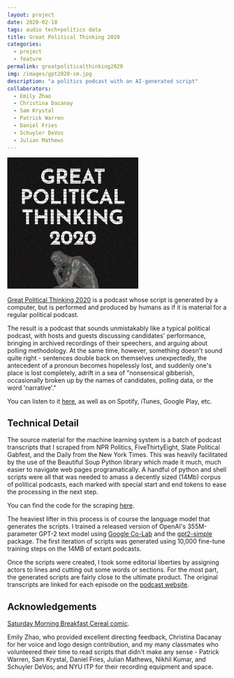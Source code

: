 ```yaml
---
layout: project
date: 2020-02-18
tags: audio tech+politics data
title: Great Political Thinking 2020
categories:
  - project
  - feature
permalink: greatpoliticalthinking2020
img: /images/gpt2020-sm.jpg
description: "a politics podcast with an AI-generated script"
collaborators:
  - Emily Zhao
  - Christina Dacanay
  - Sam Krystal
  - Patrick Warren
  - Daniel Fries
  - Schuyler DeVos
  - Julian Mathews
---
```


<img src='/images/gpt2020-sm.jpg' style='width: 300px' />

<p class='lg content-width'>

<a href='http://www.greatpoliticalthinking2020.com'>Great Political Thinking 2020</a> is a podcast whose script is generated by a computer, but is performed and produced by humans as if it is material for a regular political podcast.

</p>

<p class='content-width'>
The result is a podcast that sounds unmistakably like a typical political podcast, with hosts and guests discussing candidates' performance, bringing in archived recordings of their speechers, and arguing about polling methodology. At the same time, however, something doesn't sound quite right - sentences double back on themselves unexpectedly, the antecedent of a pronoun becomes hopelessly lost, and suddenly one's place is lost completely, adrift in a sea of "nonsensical gibberish, occasionally broken up by the names of candidates, polling data, or the word 'narrative'."
</p>

You can listen to it [here](http://www.greatpoliticalthinking2020.com), as well as on Spotify, iTunes, Google Play, etc.

## Technical Detail

<p class='content-width'>
The source material for the machine learning system is a batch of podcast transcripts that I scraped from NPR Politics, FiveThirtyEight, Slate Political Gabfest, and the Daily from the New York Times. This was heavily facilitated by the use of the Beautiful Soup Python library which made it much, much easier to navigate web pages programatically. A handful of python and shell scripts were all that was needed to amass a decently sized (14Mb) corpus of political podcasts, each marked with special start and end tokens to ease the processing in the next step.
</p>

You can find the code for the scraping [here](https://github.com/squidgetx/gpt2020).

<p class='content-width'>

The heaviest lifter in this process is of course the language model that generates the scripts. I trained a released version of OpenAI's 355M-parameter GPT-2 text model using <a href='https://colab.research.google.com/drive/1RbhJm58bVFfBxMEwLrte1fhZ4V0PLL8d'>Google Co-Lab</a> and the <a href='https://github.com/minimaxir/gpt-2-simple'>gpt2-simple</a> package. The first iteration of scripts was generated using 10,000 fine-tune training steps on the 14MB of extant podcasts.

</p>

<p class='content-width'>
Once the scripts were created, I took some editorial liberties by assigning actors to lines and cutting out some words or sections. For the most part, the generated scripts are fairly close to the ultimate product. The original transcripts are linked for each episode on the <a href='http://greatpoliticalthinking2020.com'>podcast website</a>.
</p>

## Acknowledgements

[Saturday Morning Breakfast Cereal comic](https://www.smbc-comics.com/comic/podcast).

<p class='content-width'>
Emily Zhao, who provided excellent directing feedback, Christina Dacanay for her voice and logo design contribution, and my many classmates who volunteered their time to read scripts that didn't make any sense - Patrick Warren, Sam Krystal, Daniel Fries, Julian Mathews, Nikhil Kumar, and Schuyler DeVos; and NYU ITP for their recording equipment and space.
</p>
